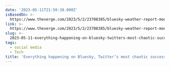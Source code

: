 ```yaml
---
date: '2023-05-11T21:50:38.000Z'
isBasedOn: >-
  https://www.theverge.com/2023/5/2/23708385/bluesky-weather-report-moderation-app-store
link: >-
  https://www.theverge.com/2023/5/2/23708385/bluesky-weather-report-moderation-app-store
slug: >-
  2023-05-11-everything-happening-on-bluesky-twitters-most-chaotic-successor-the-ver
tags:
  - social media
  - Tech
title: 'Everything happening on Bluesky, Twitter’s most chaotic successor - The Ver'
---
```


